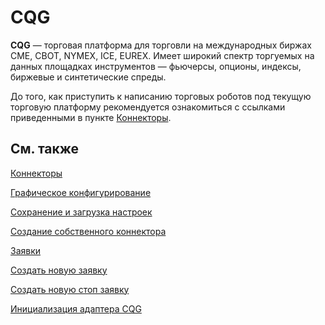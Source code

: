 # CQG

**CQG** — торговая платформа для торговли на международных биржах CME, CBOT, NYMEX, ICE, EUREX. Имеет широкий спектр торгуемых на данных площадках инструментов — фьючерсы, опционы, индексы, биржевые и синтетические спреды.

До того, как приступить к написанию торговых роботов под текущую торговую платформу рекомендуется ознакомиться с ссылками приведенными в пункте [Коннекторы](../../connectors.md). 

## См. также

[Коннекторы](../../connectors.md)

[Графическое конфигурирование](../graphical_configuration.md)

[Сохранение и загрузка настроек](../save_and_load_settings.md)

[Создание собственного коннектора](../creating_own_connector.md)

[Заявки](../../orders_management.md)

[Создать новую заявку](../../orders_management/create_new_order.md)

[Создать новую стоп заявку](../../orders_management/create_new_stop_order.md)

[Инициализация адаптера CQG](cqg/adapter_initialization_cqg.md)
